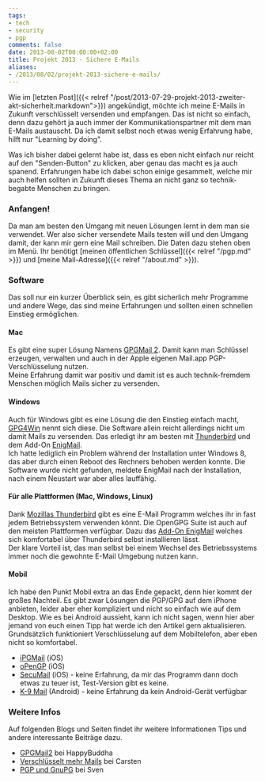 ```yaml
---
tags:
- tech
- security
- pgp
comments: false
date: 2013-08-02T00:00:00+02:00
title: Projekt 2013 - Sichere E-Mails
aliases:
- /2013/08/02/projekt-2013-sichere-e-mails/
---
```


Wie im [letzten Post]({{< relref "/post/2013-07-29-projekt-2013-zweiter-akt-sicherheit.markdown">}}) angekündigt, möchte ich meine E-Mails in Zukunft verschlüsselt versenden und empfangen. Das ist nicht so einfach, denn dazu gehört ja auch immer der Kommunikationspartner mit dem man E-Mails austauscht. Da ich damit selbst noch etwas wenig Erfahrung habe, hilft nur "Learning by doing".

Was ich bisher dabei gelernt habe ist, dass es eben nicht einfach nur reicht auf den "Senden-Button" zu klicken, aber genau das macht es ja auch spanend. Erfahrungen habe ich dabei schon einige gesammelt, welche mir auch helfen sollten in Zukunft dieses Thema an nicht ganz so technik-begabte Menschen zu bringen.

### Anfangen!

Da man am besten den Umgang mit neuen Lösungen lernt in dem man sie verwendet. Wer also sicher versendete Mails testen will und den Umgang damit, der kann mir gern eine Mail schreiben. Die Daten dazu stehen oben im Menü. Ihr benötigt [meinen öffentlichen Schlüssel]({{< relref "/pgp.md" >}}) und [meine Mail-Adresse]({{< relref "/about.md" >}}).


### Software

Das soll nur ein kurzer Überblick sein, es gibt sicherlich mehr Programme und andere Wege, das sind meine Erfahrungen und sollten einen schnellen Einstieg ermöglichen.

#### Mac

Es gibt eine super Lösung Namens [GPGMail 2](https://gpgtools.org/gpgmail/index.html). Damit kann man Schlüssel erzeugen, verwalten und auch in der Apple eigenen Mail.app PGP-Verschlüsselung nutzen.  
Meine Erfahrung damit war positiv und damit ist es auch technik-fremdem Menschen möglich Mails sicher zu versenden.

#### Windows

Auch für Windows gibt es eine Lösung die den Einstieg einfach macht, [GPG4Win](http://www.gpg4win.org/index-de.html) nennt sich diese.  Die Software allein reicht allerdings nicht um damit Mails zu versenden. Das erledigt ihr am besten mit [Thunderbird](https://www.mozilla.org/de/thunderbird) und dem Add-On [EnigMail](http://www.enigmail.net).  
Ich hatte lediglich ein Problem während der Installation unter Windows 8, das aber durch einen Reboot des Rechners behoben werden konnte. Die Software wurde nicht gefunden, meldete EnigMail nach der Installation, nach einem Neustart war aber alles lauffähig.

#### Für alle Plattformen (Mac, Windows, Linux)

Dank [Mozillas Thunderbird](https://www.mozilla.org/de/thunderbird) gibt es eine E-Mail Programm welches ihr in fast jedem Betriebssystem verwenden könnt. Die OpenGPG Suite ist auch auf den meisten Plattformen verfügbar. Dazu das [Add-On EnigMail](http://www.enigmail.net/home/index.php)  welches sich komfortabel über Thunderbird selbst installieren lässt.  
Der klare Vorteil ist, das man selbst bei einem Wechsel des Betriebssystems immer noch die gewohnte E-Mail Umgebung nutzen kann.

#### Mobil

Ich habe den Punkt Mobil extra an das Ende gepackt, denn hier kommt der großes Nachteil. Es gibt zwar Lösungen die PGP/GPG auf dem iPhone anbieten, leider aber eher kompliziert und nicht so einfach wie auf dem Desktop. Wie es bei Android aussieht, kann ich nicht sagen, wenn hier aber jemand von euch einen Tipp hat werde ich den Artikel gern aktualisieren.  
Grundsätzlich funktioniert Verschlüsselung auf dem Mobiltelefon, aber eben nicht so komfortabel.

- [iPGMail](https://itunes.apple.com/de/app/ipgmail/id430780873) (iOS)
- [oPenGP](https://itunes.apple.com/de/app/opengp/id414003727) (iOS)
- [SecuMail](https://itunes.apple.com/de/app/secumail/id414328661) (iOS) - keine Erfahrung, da mir das Programm dann doch etwas zu teuer ist, Test-Version gibt es keine.
- [K-9 Mail](https://play.google.com/store/apps/details?id=com.fsck.k9) (Android) - keine Erfahrung da kein Android-Gerät verfügbar

### Weitere Infos

Auf folgenden Blogs und Seiten findet ihr weitere Informationen Tips und andere interessante Beiträge dazu.

- [GPGMail2](http://www.happybuddha1975.de/gpgmail-2/) bei HappyBuddha
- [Verschlüsselt mehr Mails](http://cbrueggenolte.de/2013/07/verschluesselt-mehr-emails/) bei Carsten
- [PGP und GnuPG](http://www.sven-walther.de/pgp/index.html) bei Sven
